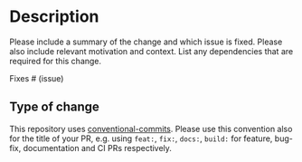 # Description

Please include a summary of the change and which issue is fixed.
Please also include relevant motivation and context.
List any dependencies that are required for this change.

Fixes # (issue)

## Type of change

This repository uses [conventional-commits](https://www.conventionalcommits.org/en/v1.0.0/). 
Please use this convention also for the title of your PR, e.g. using `feat:`, `fix:`, `docs:`, 
`build:` for feature, bug-fix, documentation and CI PRs respectively. 
